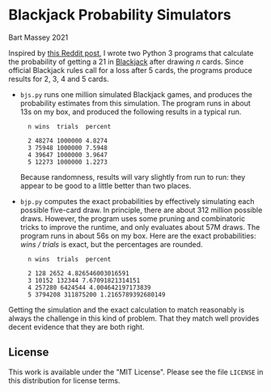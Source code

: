 # Blackjack Probability Simulators
Bart Massey 2021

Inspired by
[this Reddit post](https://www.reddit.com/r/dailyprogrammer_ideas/comments/p04977/probability_for_blackjack_medium/),
I wrote two Python 3 programs that calculate the probability
of getting a 21 in
[Blackjack](https://en.wikipedia.org/wiki/Blackjack) after
drawing *n* cards. Since official Blackjack rules call for a
loss after 5 cards, the programs produce results for 2, 3, 4
and 5 cards.

* `bjs.py` runs one million simulated Blackjack games, and
  produces the probability estimates from this simulation.
  The program runs in about 13s on my box, and produced the
  following results in a typical run.

        n wins  trials  percent

        2 48274 1000000 4.8274
        3 75948 1000000 7.5948
        4 39647 1000000 3.9647
        5 12273 1000000 1.2273

  Because randomness, results will vary slightly from run to
  run: they appear to be good to a little better than two
  places.

* `bjp.py` computes the exact probabilities by effectively
  simulating each possible five-card draw. In principle,
  there are about 312 million possible draws. However, the
  program uses some pruning and combinatoric tricks to
  improve the runtime, and only evaluates about 57M draws.
  The program runs in about 56s on my box. Here are the
  exact probabilities: *wins / trials* is exact,
  but the percentages are rounded.

        n wins  trials  percent

        2 128 2652 4.826546003016591
        3 10152 132344 7.67091821314151
        4 257280 6424544 4.004642197173839
        5 3794208 311875200 1.2165789392680149

Getting the simulation and the exact calculation to match
reasonably is always the challenge in this kind of problem.
That they match well provides decent evidence that they are
both right.

## License

This work is available under the "MIT License". Please see
the file `LICENSE` in this distribution for license terms.
